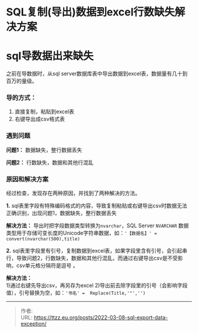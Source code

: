 # SQL复制(导出)数据到excel行数缺失解决方案


<!--more-->
# sql导数据出来缺失

之前在导数据时，从sql server数据库表中导出数据到excel表，数据量有几十到百万的量级。

### 导的方式：
1. 直接复制，粘贴到excel表
2. 右键导出成csv格式表

### 遇到问题

**问题1：** 数据缺失，整行数据丢失

**问题2：** 行数缺失，数据和其他行混乱

### 原因和解决方案
经过检查，发现存在两种原因，并找到了两种解决的方法。

**1.** sql表里字段有特殊编码格式的内容，导致复制粘贴或右键导出csv时数据无法正确识别，出现问题1，数据缺失，整行数据丢失

**解决方法：** 导出时把字段数据类型转换为`nvarchar`，SQL Server `NVARCHAR` 数据类型用于存储可变长度的Unicode字符串数据，如：`'【数据名】' = convert(nvarchar(500),title)`

**2.** sql表里字段里有引号，复制数据到excel表，如果字段里含有引号，会引起串行，导致问题2，行数缺失，数据和其他行混乱，而通过右键导出csv是不受影响，csv单元格分隔符是逗号 。

**解决方法：**  
1)通过右键先导出csv，再另存为excel
2)导出前去除字段里的引号（会影响字段值），引号替换为空，如：`'书名' =  Replace(Title,'"','')`

---

> 作者:   
> URL: https://ttzz.eu.org/posts/2022-03-08-sql-export-data-exception/  

